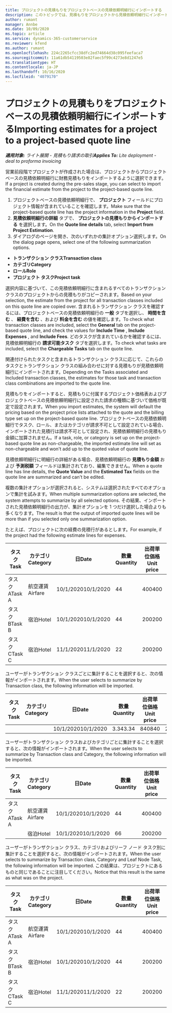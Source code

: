 ```yaml
---
title: プロジェクトの見積もりをプロジェクトベースの見積依頼明細行にインポートする
description: このトピックでは、見積もりをプロジェクトから見積依頼明細行にインポートする方法について説明します。
author: rumant
manager: Annbe
ms.date: 10/09/2020
ms.topic: article
ms.service: dynamics-365-customerservice
ms.reviewer: kfend
ms.author: rumant
ms.openlocfilehash: 224c2265cfcc38dfc2ed74664d38c095feefaca7
ms.sourcegitcommit: 11a61db54119503e82faec5f99c4273e8d1247e5
ms.translationtype: HT
ms.contentlocale: ja-JP
ms.lasthandoff: 10/16/2020
ms.locfileid: "4079170"
---
```

# <a name="importing-estimates-for-a-project-to-a-project-based-quote-line"></a><span data-ttu-id="456de-103">プロジェクトの見積もりをプロジェクトベースの見積依頼明細行にインポートする</span><span class="sxs-lookup"><span data-stu-id="456de-103">Importing estimates for a project to a project-based quote line</span></span>

<span data-ttu-id="456de-104">_**適用対象:** ライト展開 - 見積もり請求の取引_</span><span class="sxs-lookup"><span data-stu-id="456de-104">_**Applies To:** Lite deployment - deal to proforma invoicing_</span></span>

<span data-ttu-id="456de-105">営業前段階でプロジェクトが作成された場合は、プロジェクトからプロジェクトベースの見積依頼明細行に財務見積もりをインポートするように選択できます。</span><span class="sxs-lookup"><span data-stu-id="456de-105">If a project is created during the pre-sales stage, you can select to import the financial estimate from the project to the project-based quote line.</span></span>

1. <span data-ttu-id="456de-106">プロジェクトベースの見積依頼明細行で、 **プロジェクト** フィールドにプロジェクト情報が含まれていることを確認します。</span><span class="sxs-lookup"><span data-stu-id="456de-106">Make sure that the project-based quote line has the project information in the **Project** field.</span></span>
2. <span data-ttu-id="456de-107">**見積依頼明細行の詳細** タブで、 **プロジェクトの見積もりからインポートする** を選択します。</span><span class="sxs-lookup"><span data-stu-id="456de-107">On the **Quote line details** tab, select **Import from Project Estimation**.</span></span>
3. <span data-ttu-id="456de-108">ダイアログのページを開き、次のいずれかの集計オプション選択します。</span><span class="sxs-lookup"><span data-stu-id="456de-108">On the dialog page opens, select one of the following summarization options.</span></span>

  - <span data-ttu-id="456de-109">**トランザクション クラス**</span><span class="sxs-lookup"><span data-stu-id="456de-109">**Transaction class**</span></span>
  - <span data-ttu-id="456de-110">**カテゴリ**</span><span class="sxs-lookup"><span data-stu-id="456de-110">**Category**</span></span>
  - <span data-ttu-id="456de-111">**ロール**</span><span class="sxs-lookup"><span data-stu-id="456de-111">**Role**</span></span> 
  - <span data-ttu-id="456de-112">**プロジェクト タスク**</span><span class="sxs-lookup"><span data-stu-id="456de-112">**Project task**</span></span>

<span data-ttu-id="456de-113">選択内容に基づいて、この見積依頼明細行に含まれるすべてのトランザクション クラスのプロジェクトからの見積もりがコピーされます。</span><span class="sxs-lookup"><span data-stu-id="456de-113">Based on your selection, the estimate from the project for all transaction classes included on this quote line are copied over.</span></span> <span data-ttu-id="456de-114">含まれるトランザクション クラスを確認するには、プロジェクトベースの見積依頼明細行の **一般** タブを選択し、 **時間を含む** 、 **経費を含む** 、および **料金を含む** の値を確認します。</span><span class="sxs-lookup"><span data-stu-id="456de-114">To check what transaction classes are included, select the **General** tab on the project-based quote line, and check the values for **Include Time** , **Include Expenses** , and **Include Fees**.</span></span>  <span data-ttu-id="456de-115">どのタスクが含まれているかを確認するには、見積依頼明細行の **請求可能タスク** タブを選択します。</span><span class="sxs-lookup"><span data-stu-id="456de-115">To check what tasks are included, select the **Chargeable Tasks** tab on the quote line.</span></span>

<span data-ttu-id="456de-116">関連付けられたタスクと含まれるトランザクション クラスに応じて、これらのタスクとトランザクション クラスの組み合わせに対する見積もりが見積依頼明細行にインポートされます。</span><span class="sxs-lookup"><span data-stu-id="456de-116">Depending on the Tasks associated and Included transaction classes, the estimates for those task and transaction class combinations are imported to the quote line.</span></span>

<span data-ttu-id="456de-117">見積もりをインポートすると、見積もりに付属するプロジェクト価格表およびプロジェクトベースの見積依頼明細行に設定された請求の種類に基づいて価格が既定で設定されます。</span><span class="sxs-lookup"><span data-stu-id="456de-117">When you import estimates, the system will default the pricing based on the project price lists attached to the quote and the billing type set up on the project-based quote line.</span></span> <span data-ttu-id="456de-118">プロジェクトベースの見積依頼明細行でタスク、ロール、またはカテゴリが請求不可として設定されている場合、インポートされた見積行は請求不可として設定され、見積依頼明細行の見積もり金額に加算されません。</span><span class="sxs-lookup"><span data-stu-id="456de-118">If a task, role, or category is set up on the project-based quote line as non-chargeable, the imported estimate line will set as non-chargeable and won't add up to the quoted value of quote line.</span></span>

<span data-ttu-id="456de-119">見積依頼明細行に明細行の詳細がある場合、見積依頼明細行の **見積もり金額** および **予測税額** フィールドは集計されており、編集できません。</span><span class="sxs-lookup"><span data-stu-id="456de-119">When a quote line has line details, the **Quote Value** and the **Estimated Tax** fields on the quote line are summarized and can't be edited.</span></span>

<span data-ttu-id="456de-120">複数の集計オプションが選択されると、システムは選択されたすべてのオプションで集計を試みます。</span><span class="sxs-lookup"><span data-stu-id="456de-120">When multiple summarization options are selected, the system attempts to summarize by all selected options.</span></span> <span data-ttu-id="456de-121">その結果、インポートされた見積依頼明細行の出力が、集計オプションを 1 つだけ選択した場合よりも多くなります。</span><span class="sxs-lookup"><span data-stu-id="456de-121">The result is that the output of imported quote lines will be more than if you selected only one summarization option.</span></span>

<span data-ttu-id="456de-122">たとえば、プロジェクトに次の経費の見積行があるとします。</span><span class="sxs-lookup"><span data-stu-id="456de-122">For example, if the project had the following estimate lines for expenses.</span></span>

| <span data-ttu-id="456de-123">タスク​</span><span class="sxs-lookup"><span data-stu-id="456de-123">Task</span></span> | <span data-ttu-id="456de-124">カテゴリ</span><span class="sxs-lookup"><span data-stu-id="456de-124">Category</span></span> | <span data-ttu-id="456de-125">日</span><span class="sxs-lookup"><span data-stu-id="456de-125">Date</span></span> | <span data-ttu-id="456de-126">数量</span><span class="sxs-lookup"><span data-stu-id="456de-126">Quantity</span></span> | <span data-ttu-id="456de-127">出荷単位価格</span><span class="sxs-lookup"><span data-stu-id="456de-127">Unit price</span></span> | <span data-ttu-id="456de-128">金額</span><span class="sxs-lookup"><span data-stu-id="456de-128">Amount</span></span> |
| --- | --- | --- | --- | --- | --- |
| <span data-ttu-id="456de-129">タスク A</span><span class="sxs-lookup"><span data-stu-id="456de-129">Task A</span></span> | <span data-ttu-id="456de-130">航空運賃</span><span class="sxs-lookup"><span data-stu-id="456de-130">Airfare</span></span> | <span data-ttu-id="456de-131">10/1/2020</span><span class="sxs-lookup"><span data-stu-id="456de-131">10/1/2020</span></span> | <span data-ttu-id="456de-132">4</span><span class="sxs-lookup"><span data-stu-id="456de-132">4</span></span> | <span data-ttu-id="456de-133">400</span><span class="sxs-lookup"><span data-stu-id="456de-133">400</span></span> | <span data-ttu-id="456de-134">1600</span><span class="sxs-lookup"><span data-stu-id="456de-134">1600</span></span> |
| <span data-ttu-id="456de-135">タスク B</span><span class="sxs-lookup"><span data-stu-id="456de-135">Task B</span></span> | <span data-ttu-id="456de-136">宿泊</span><span class="sxs-lookup"><span data-stu-id="456de-136">Hotel</span></span> | <span data-ttu-id="456de-137">10/1/2020</span><span class="sxs-lookup"><span data-stu-id="456de-137">10/1/2020</span></span> | <span data-ttu-id="456de-138">4</span><span class="sxs-lookup"><span data-stu-id="456de-138">4</span></span> | <span data-ttu-id="456de-139">200</span><span class="sxs-lookup"><span data-stu-id="456de-139">200</span></span> | <span data-ttu-id="456de-140">800</span><span class="sxs-lookup"><span data-stu-id="456de-140">800</span></span> |
| <span data-ttu-id="456de-141">タスク C</span><span class="sxs-lookup"><span data-stu-id="456de-141">Task C</span></span> | <span data-ttu-id="456de-142">宿泊</span><span class="sxs-lookup"><span data-stu-id="456de-142">Hotel</span></span> | <span data-ttu-id="456de-143">11/1/2020</span><span class="sxs-lookup"><span data-stu-id="456de-143">11/1/2020</span></span> | <span data-ttu-id="456de-144">2</span><span class="sxs-lookup"><span data-stu-id="456de-144">2</span></span> | <span data-ttu-id="456de-145">200</span><span class="sxs-lookup"><span data-stu-id="456de-145">200</span></span> | <span data-ttu-id="456de-146">400</span><span class="sxs-lookup"><span data-stu-id="456de-146">400</span></span> |

<span data-ttu-id="456de-147">ユーザーがトランザクション クラスごとに集計することを選択すると、次の情報がインポートされます。</span><span class="sxs-lookup"><span data-stu-id="456de-147">When the user selects to summarize by Transaction class, the following information will be imported.</span></span>

| <span data-ttu-id="456de-148">タスク​</span><span class="sxs-lookup"><span data-stu-id="456de-148">Task</span></span> | <span data-ttu-id="456de-149">カテゴリ</span><span class="sxs-lookup"><span data-stu-id="456de-149">Category</span></span> | <span data-ttu-id="456de-150">日</span><span class="sxs-lookup"><span data-stu-id="456de-150">Date</span></span> | <span data-ttu-id="456de-151">数量</span><span class="sxs-lookup"><span data-stu-id="456de-151">Quantity</span></span> | <span data-ttu-id="456de-152">出荷単位価格</span><span class="sxs-lookup"><span data-stu-id="456de-152">Unit price</span></span> | <span data-ttu-id="456de-153">金額</span><span class="sxs-lookup"><span data-stu-id="456de-153">Amount</span></span> |
| --- | --- | --- | --- | --- | --- |
|||<span data-ttu-id="456de-154">10/1/2020</span><span class="sxs-lookup"><span data-stu-id="456de-154">10/1/2020</span></span> | <span data-ttu-id="456de-155">3.34</span><span class="sxs-lookup"><span data-stu-id="456de-155">3.34</span></span> | <span data-ttu-id="456de-156">840</span><span class="sxs-lookup"><span data-stu-id="456de-156">840</span></span> | <span data-ttu-id="456de-157">2800</span><span class="sxs-lookup"><span data-stu-id="456de-157">2800</span></span> |

<span data-ttu-id="456de-158">ユーザーがトランザクション クラスおよびカテゴリごとに集計することを選択すると、次の情報がインポートされます。</span><span class="sxs-lookup"><span data-stu-id="456de-158">When the user selects to summarize by Transaction class and Category, the following information will be imported.</span></span>

| <span data-ttu-id="456de-159">タスク​</span><span class="sxs-lookup"><span data-stu-id="456de-159">Task</span></span> | <span data-ttu-id="456de-160">カテゴリ</span><span class="sxs-lookup"><span data-stu-id="456de-160">Category</span></span> | <span data-ttu-id="456de-161">日</span><span class="sxs-lookup"><span data-stu-id="456de-161">Date</span></span> | <span data-ttu-id="456de-162">数量</span><span class="sxs-lookup"><span data-stu-id="456de-162">Quantity</span></span> | <span data-ttu-id="456de-163">出荷単位価格</span><span class="sxs-lookup"><span data-stu-id="456de-163">Unit price</span></span> | <span data-ttu-id="456de-164">金額</span><span class="sxs-lookup"><span data-stu-id="456de-164">Amount</span></span> |
| --- | --- | --- | --- | --- | --- |
| <span data-ttu-id="456de-165">タスク A</span><span class="sxs-lookup"><span data-stu-id="456de-165">Task A</span></span> | <span data-ttu-id="456de-166">航空運賃</span><span class="sxs-lookup"><span data-stu-id="456de-166">Airfare</span></span> | <span data-ttu-id="456de-167">10/1/2020</span><span class="sxs-lookup"><span data-stu-id="456de-167">10/1/2020</span></span> | <span data-ttu-id="456de-168">4</span><span class="sxs-lookup"><span data-stu-id="456de-168">4</span></span> | <span data-ttu-id="456de-169">400</span><span class="sxs-lookup"><span data-stu-id="456de-169">400</span></span> | <span data-ttu-id="456de-170">1600</span><span class="sxs-lookup"><span data-stu-id="456de-170">1600</span></span> |
| | <span data-ttu-id="456de-171">宿泊</span><span class="sxs-lookup"><span data-stu-id="456de-171">Hotel</span></span> | <span data-ttu-id="456de-172">10/1/2020</span><span class="sxs-lookup"><span data-stu-id="456de-172">10/1/2020</span></span> | <span data-ttu-id="456de-173">6</span><span class="sxs-lookup"><span data-stu-id="456de-173">6</span></span> | <span data-ttu-id="456de-174">200</span><span class="sxs-lookup"><span data-stu-id="456de-174">200</span></span> | <span data-ttu-id="456de-175">1200</span><span class="sxs-lookup"><span data-stu-id="456de-175">1200</span></span> |

<span data-ttu-id="456de-176">ユーザーがトランザクション クラス、カテゴリおよびリーフ ノード タスク別に集計することを選択すると、次の情報がインポートされます。</span><span class="sxs-lookup"><span data-stu-id="456de-176">When the user selects to summarize by Transaction class, Category and Leaf Node Task, the following information will be imported.</span></span> <span data-ttu-id="456de-177">この結果は、プロジェクトにあるものと同じであることに注目してください。</span><span class="sxs-lookup"><span data-stu-id="456de-177">Notice that this result is the same as what was on the project.</span></span>

| <span data-ttu-id="456de-178">タスク​</span><span class="sxs-lookup"><span data-stu-id="456de-178">Task</span></span> | <span data-ttu-id="456de-179">カテゴリ</span><span class="sxs-lookup"><span data-stu-id="456de-179">Category</span></span> | <span data-ttu-id="456de-180">日</span><span class="sxs-lookup"><span data-stu-id="456de-180">Date</span></span> | <span data-ttu-id="456de-181">数量</span><span class="sxs-lookup"><span data-stu-id="456de-181">Quantity</span></span> | <span data-ttu-id="456de-182">出荷単位価格</span><span class="sxs-lookup"><span data-stu-id="456de-182">Unit price</span></span> | <span data-ttu-id="456de-183">金額</span><span class="sxs-lookup"><span data-stu-id="456de-183">Amount</span></span> |
| --- | --- | --- | --- | --- | --- |
| <span data-ttu-id="456de-184">タスク A</span><span class="sxs-lookup"><span data-stu-id="456de-184">Task A</span></span> | <span data-ttu-id="456de-185">航空運賃</span><span class="sxs-lookup"><span data-stu-id="456de-185">Airfare</span></span> | <span data-ttu-id="456de-186">10/1/2020</span><span class="sxs-lookup"><span data-stu-id="456de-186">10/1/2020</span></span> | <span data-ttu-id="456de-187">4</span><span class="sxs-lookup"><span data-stu-id="456de-187">4</span></span> | <span data-ttu-id="456de-188">400</span><span class="sxs-lookup"><span data-stu-id="456de-188">400</span></span> | <span data-ttu-id="456de-189">1600</span><span class="sxs-lookup"><span data-stu-id="456de-189">1600</span></span> |
| <span data-ttu-id="456de-190">タスク B</span><span class="sxs-lookup"><span data-stu-id="456de-190">Task B</span></span> | <span data-ttu-id="456de-191">宿泊</span><span class="sxs-lookup"><span data-stu-id="456de-191">Hotel</span></span> | <span data-ttu-id="456de-192">10/1/2020</span><span class="sxs-lookup"><span data-stu-id="456de-192">10/1/2020</span></span> | <span data-ttu-id="456de-193">4</span><span class="sxs-lookup"><span data-stu-id="456de-193">4</span></span> | <span data-ttu-id="456de-194">200</span><span class="sxs-lookup"><span data-stu-id="456de-194">200</span></span> | <span data-ttu-id="456de-195">800</span><span class="sxs-lookup"><span data-stu-id="456de-195">800</span></span> |
| <span data-ttu-id="456de-196">タスク C</span><span class="sxs-lookup"><span data-stu-id="456de-196">Task C</span></span> | <span data-ttu-id="456de-197">宿泊</span><span class="sxs-lookup"><span data-stu-id="456de-197">Hotel</span></span> | <span data-ttu-id="456de-198">11/1/2020</span><span class="sxs-lookup"><span data-stu-id="456de-198">11/1/2020</span></span> | <span data-ttu-id="456de-199">2</span><span class="sxs-lookup"><span data-stu-id="456de-199">2</span></span> | <span data-ttu-id="456de-200">200</span><span class="sxs-lookup"><span data-stu-id="456de-200">200</span></span> | <span data-ttu-id="456de-201">400</span><span class="sxs-lookup"><span data-stu-id="456de-201">400</span></span> |
